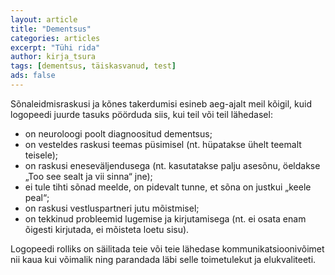 ```yaml
---
layout: article
title: "Dementsus"
categories: articles
excerpt: "Tühi rida"
author: kirja_tsura
tags: [dementsus, täiskasvanud, test]
ads: false
---
```


Sõnaleidmisraskusi ja kõnes takerdumisi esineb aeg-ajalt meil kõigil, kuid logopeedi juurde tasuks pöörduda siis, kui teil või teil lähedasel:
* on neuroloogi poolt diagnoositud dementsus;
* on vesteldes raskusi teemas püsimisel (nt. hüpatakse ühelt teemalt teisele);
* on raskusi eneseväljendusega (nt. kasutatakse palju asesõnu, öeldakse „Too see sealt ja vii sinna“ jne);
* ei tule tihti sõnad meelde, on pidevalt tunne, et sõna on justkui „keele peal“;
* on raskusi vestluspartneri jutu mõistmisel;
* on tekkinud probleemid lugemise ja kirjutamisega (nt. ei osata enam õigesti kirjutada, ei mõisteta loetu sisu).

Logopeedi rolliks on säilitada teie või teie lähedase kommunikatsioonivõimet nii kaua kui võimalik ning parandada läbi selle toimetulekut ja elukvaliteeti.
